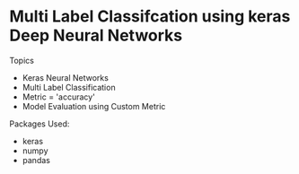 # Multi Label Classifcation using keras Deep Neural Networks <br>

Topics
* Keras Neural Networks
* Multi Label Classification 
* Metric = 'accuracy'
* Model Evaluation using Custom Metric <br>

Packages Used: 
* keras
* numpy
* pandas <br>
